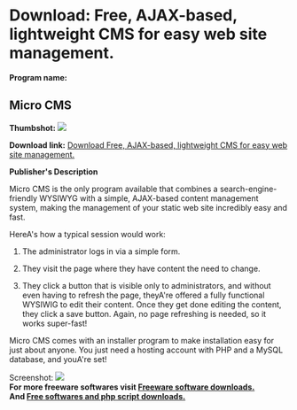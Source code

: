 # Download: Free, AJAX-based, lightweight CMS for easy web site management.

**Program name:**

## Micro CMS

  
**Thumbshot:** ![](http://www.freewarefiles.com/screenshot/microcms_md.gif)   
  
**Download link:** [Download Free, AJAX-based, lightweight CMS for easy web site management.](http://freesoftwares.boysofts.com/Micro-CMS_program_18855.html)  
  


**Publisher's Description**  
  


Micro CMS is the only program available that combines a search-engine-friendly WYSIWYG with a simple, AJAX-based content management system, making the management of your static web site incredibly easy and fast. 

HereA's how a typical session would work: 

1) The administrator logs in via a simple form. 

2) They visit the page where they have content the need to change. 

3) They click a button that is visible only to administrators, and without even having to refresh the page, theyA're offered a fully functional WYSIWIG to edit their content. Once they get done editing the content, they click a save button. Again, no page refreshing is needed, so it works super-fast! 

Micro CMS comes with an installer program to make installation easy for just about anyone. You just need a hosting account with PHP and a MySQL database, and youA're set! 

  
  
Screenshot: ![](http://www.freewarefiles.com/screenshot/microcms.gif)   
**For more freeware softwares visit [Freeware software downloads.](http://freesoftwares.boysofts.com/)**   
**And [Free softwares and php script downloads.](http://www.boysofts.com/)**
